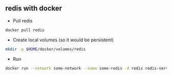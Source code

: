 ## redis with docker

* Pull redis

```bash
docker pull redis
```


* Create local volumes (so it would be persistent)
```bash
mkdir -p $HOME/docker/volumes/redis 
```

* Run 
```bash
docker run --network some-network --name some-redis -d redis redis-server --appendonly yes -v $HOME/docker/volumes/docker:/data
```

